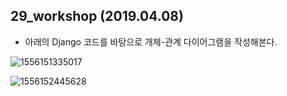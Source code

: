 ## 29_workshop (2019.04.08)



- 아래의 Django 코드를 바탕으로 개체-관계 다이어그램을 작성해본다.

![1556151335017](C:\Users\student\AppData\Roaming\Typora\typora-user-images\1556151335017.png)



![1556152445628](C:\Users\student\AppData\Roaming\Typora\typora-user-images\1556152445628.png)



